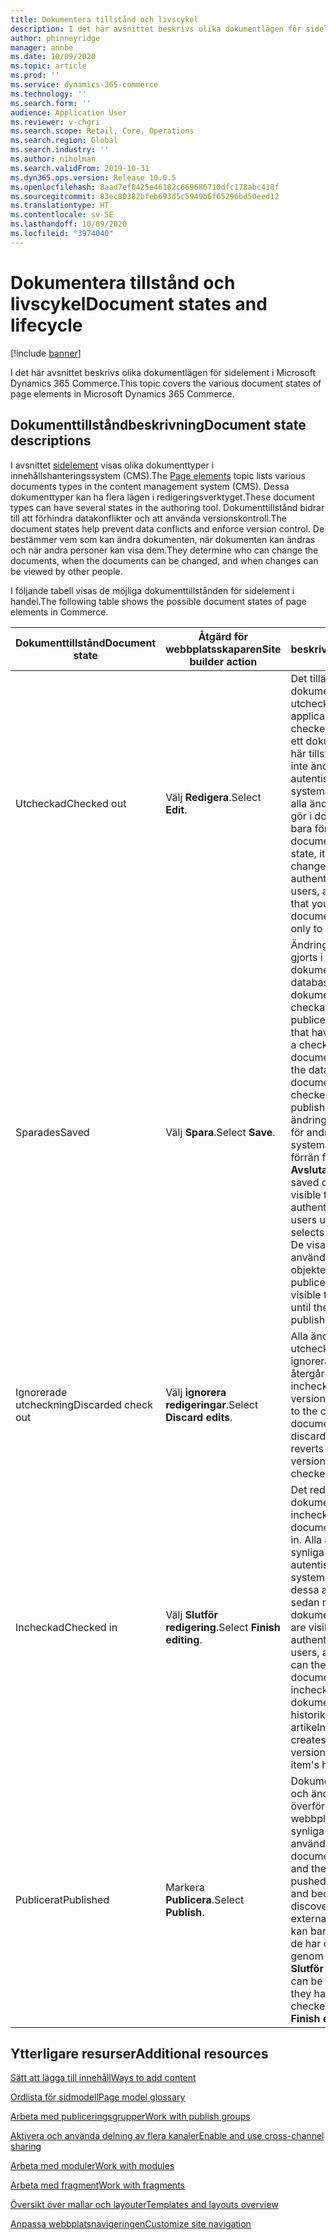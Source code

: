 ```yaml
---
title: Dokumentera tillstånd och livscykel
description: I det här avsnittet beskrivs olika dokumentlägen för sidelement i Microsoft Dynamics 365 Commerce.
author: phinneyridge
manager: annbe
ms.date: 10/09/2020
ms.topic: article
ms.prod: ''
ms.service: dynamics-365-commerce
ms.technology: ''
ms.search.form: ''
audience: Application User
ms.reviewer: v-chgri
ms.search.scope: Retail, Core, Operations
ms.search.region: Global
ms.search.industry: ''
ms.author: niholman
ms.search.validFrom: 2019-10-31
ms.dyn365.ops.version: Release 10.0.5
ms.openlocfilehash: 8aad7ef8425e46182c669686710dfc178abc418f
ms.sourcegitcommit: 83ec80382bfeb693d5c5949b6f65296bd50eed12
ms.translationtype: HT
ms.contentlocale: sv-SE
ms.lasthandoff: 10/09/2020
ms.locfileid: "3974040"
---
```

# <a name="document-states-and-lifecycle"></a><span data-ttu-id="97e76-103">Dokumentera tillstånd och livscykel</span><span class="sxs-lookup"><span data-stu-id="97e76-103">Document states and lifecycle</span></span>

[!include [banner](includes/banner.md)]

<span data-ttu-id="97e76-104">I det här avsnittet beskrivs olika dokumentlägen för sidelement i Microsoft Dynamics 365 Commerce.</span><span class="sxs-lookup"><span data-stu-id="97e76-104">This topic covers the various document states of page elements in Microsoft Dynamics 365 Commerce.</span></span>

## <a name="document-state-descriptions"></a><span data-ttu-id="97e76-105">Dokumenttillståndbeskrivning</span><span class="sxs-lookup"><span data-stu-id="97e76-105">Document state descriptions</span></span>

<span data-ttu-id="97e76-106">I avsnittet [sidelement](page-elements-overview.md) visas olika dokumenttyper i innehållshanteringssystem (CMS).</span><span class="sxs-lookup"><span data-stu-id="97e76-106">The [Page elements](page-elements-overview.md) topic lists various documents types in the content management system (CMS).</span></span> <span data-ttu-id="97e76-107">Dessa dokumenttyper kan ha flera lägen i redigeringsverktyget.</span><span class="sxs-lookup"><span data-stu-id="97e76-107">These document types can have several states in the authoring tool.</span></span> <span data-ttu-id="97e76-108">Dokumenttillstånd bidrar till att förhindra datakonflikter och att använda versionskontroll.</span><span class="sxs-lookup"><span data-stu-id="97e76-108">The document states help prevent data conflicts and enforce version control.</span></span> <span data-ttu-id="97e76-109">De bestämmer vem som kan ändra dokumenten, när dokumenten kan ändras och när andra personer kan visa dem.</span><span class="sxs-lookup"><span data-stu-id="97e76-109">They determine who can change the documents, when the documents can be changed, and when changes can be viewed by other people.</span></span>

<span data-ttu-id="97e76-110">I följande tabell visas de möjliga dokumenttillstånden för sidelement i handel.</span><span class="sxs-lookup"><span data-stu-id="97e76-110">The following table shows the possible document states of page elements in Commerce.</span></span>

| <span data-ttu-id="97e76-111">Dokumenttillstånd</span><span class="sxs-lookup"><span data-stu-id="97e76-111">Document state</span></span>      | <span data-ttu-id="97e76-112">Åtgärd för webbplatsskaparen</span><span class="sxs-lookup"><span data-stu-id="97e76-112">Site builder action</span></span>        | <span data-ttu-id="97e76-113">beskrivning</span><span class="sxs-lookup"><span data-stu-id="97e76-113">Description</span></span>                                                  |
| ------------------- | -------------------------- | ------------------------------------------------------------ |
| <span data-ttu-id="97e76-114">Utcheckad</span><span class="sxs-lookup"><span data-stu-id="97e76-114">Checked out</span></span>         | <span data-ttu-id="97e76-115">Välj **Redigera**.</span><span class="sxs-lookup"><span data-stu-id="97e76-115">Select **Edit**.</span></span>           | <span data-ttu-id="97e76-116">Det tillämpliga dokumentet är utcheckat till dig.</span><span class="sxs-lookup"><span data-stu-id="97e76-116">The applicable document is checked out to you.</span></span> <span data-ttu-id="97e76-117">När ett dokument är i det här tillståndet kan det inte ändras av andra autentiserade systemanvändare, och alla ändringar som du gör i dokumentet visas bara för dig.</span><span class="sxs-lookup"><span data-stu-id="97e76-117">While a document is in this state, it can't be changed by other authenticated system users, and any changes that you make to the document are visible only to you.</span></span> |
| <span data-ttu-id="97e76-118">Sparades</span><span class="sxs-lookup"><span data-stu-id="97e76-118">Saved</span></span>               | <span data-ttu-id="97e76-119">Välj **Spara**.</span><span class="sxs-lookup"><span data-stu-id="97e76-119">Select **Save**.</span></span>           | <span data-ttu-id="97e76-120">Ändringar som har gjorts i ett utcheckat dokument sparas i databasen men dokumentet har inte checkats in eller publicerats.</span><span class="sxs-lookup"><span data-stu-id="97e76-120">Changes that have been made to a checked-out document are saved to the database, but the document isn't yet checked in or published.</span></span> <span data-ttu-id="97e76-121">De sparade ändringarna syns inte för andra autentiserade systemanvändare förrän författaren väljer **Avsluta redigering**.</span><span class="sxs-lookup"><span data-stu-id="97e76-121">The saved changes aren't visible to other authenticated system users until the author selects **Finish editing**.</span></span> <span data-ttu-id="97e76-122">De visas inte för externa användare förrän objektet har publicerats.</span><span class="sxs-lookup"><span data-stu-id="97e76-122">They aren't visible to external users until the item is published.</span></span> |
| <span data-ttu-id="97e76-123">Ignorerade utcheckning</span><span class="sxs-lookup"><span data-stu-id="97e76-123">Discarded check out</span></span> | <span data-ttu-id="97e76-124">Välj **ignorera redigeringar**.</span><span class="sxs-lookup"><span data-stu-id="97e76-124">Select **Discard edits**.</span></span>  | <span data-ttu-id="97e76-125">Alla ändringar av det utcheckade dokumentet ignoreras och objektet återgår till den senast incheckade versionen.</span><span class="sxs-lookup"><span data-stu-id="97e76-125">All changes to the checked-out document are discarded, and the item reverts to the last version that was checked in.</span></span> |
| <span data-ttu-id="97e76-126">Incheckad</span><span class="sxs-lookup"><span data-stu-id="97e76-126">Checked in</span></span>          | <span data-ttu-id="97e76-127">Välj **Slutför redigering**.</span><span class="sxs-lookup"><span data-stu-id="97e76-127">Select **Finish editing**.</span></span> | <span data-ttu-id="97e76-128">Det redigerade dokumentet är incheckat.</span><span class="sxs-lookup"><span data-stu-id="97e76-128">The edited document is checked in.</span></span> <span data-ttu-id="97e76-129">Alla ändringar är synliga för andra autentiserade systemanvändare och dessa användare kan sedan redigera dokumentet.</span><span class="sxs-lookup"><span data-stu-id="97e76-129">All changes are visible to other authenticated system users, and those users can then edit the document.</span></span> <span data-ttu-id="97e76-130">Varje incheckning skapar en dokumentversionspost i historiken för artikeln.</span><span class="sxs-lookup"><span data-stu-id="97e76-130">Each check-in creates a document version record in the item's history.</span></span> |
| <span data-ttu-id="97e76-131">Publicerat</span><span class="sxs-lookup"><span data-stu-id="97e76-131">Published</span></span>           | <span data-ttu-id="97e76-132">Markera **Publicera**.</span><span class="sxs-lookup"><span data-stu-id="97e76-132">Select **Publish**.</span></span>        | <span data-ttu-id="97e76-133">Dokumentet publiceras och ändringarna överförs till den aktiva webbplatsen och blir synliga för externa användare.</span><span class="sxs-lookup"><span data-stu-id="97e76-133">The document is published, and the changes are pushed to your live site and become discoverable by external users.</span></span> <span data-ttu-id="97e76-134">Artiklar kan bara publiceras om de har checkats in först genom att du väljer **Slutför redigering**.</span><span class="sxs-lookup"><span data-stu-id="97e76-134">Items can be published only if they have first been checked in by selecting **Finish editing**.</span></span> |

## <a name="additional-resources"></a><span data-ttu-id="97e76-135">Ytterligare resurser</span><span class="sxs-lookup"><span data-stu-id="97e76-135">Additional resources</span></span>

[<span data-ttu-id="97e76-136">Sätt att lägga till innehåll</span><span class="sxs-lookup"><span data-stu-id="97e76-136">Ways to add content</span></span>](add-manage-content.md)

[<span data-ttu-id="97e76-137">Ordlista för sidmodell</span><span class="sxs-lookup"><span data-stu-id="97e76-137">Page model glossary</span></span>](page-elements-overview.md)

[<span data-ttu-id="97e76-138">Arbeta med publiceringsgrupper</span><span class="sxs-lookup"><span data-stu-id="97e76-138">Work with publish groups</span></span>](publish-groups.md)

[<span data-ttu-id="97e76-139">Aktivera och använda delning av flera kanaler</span><span class="sxs-lookup"><span data-stu-id="97e76-139">Enable and use cross-channel sharing</span></span>](cross-channel-sharing.md)

[<span data-ttu-id="97e76-140">Arbeta med moduler</span><span class="sxs-lookup"><span data-stu-id="97e76-140">Work with modules</span></span>](work-with-modules.md)

[<span data-ttu-id="97e76-141">Arbeta med fragment</span><span class="sxs-lookup"><span data-stu-id="97e76-141">Work with fragments</span></span>](work-with-fragments.md)

[<span data-ttu-id="97e76-142">Översikt över mallar och layouter</span><span class="sxs-lookup"><span data-stu-id="97e76-142">Templates and layouts overview</span></span>](templates-layouts-overview.md)

[<span data-ttu-id="97e76-143">Anpassa webbplatsnavigeringen</span><span class="sxs-lookup"><span data-stu-id="97e76-143">Customize site navigation</span></span>](customize-site-navigation.md)
